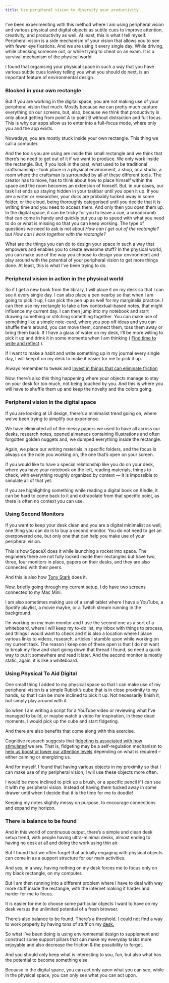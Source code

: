 ```yaml
---
title: Use peripheral vision to diversify your productivity
---
```

I’ve been experimenting with this method where I am using peripheral vision and various physical and digital objects as subtle cues to improve attention, creativity, and productivity as well. At least, this is what I tell myself. Peripheral vision is a side mechanism of your vision that allows you to see with fewer eye fixations. And we are using it every single day. While driving, while checking someone out, or while trying to cheat on an exam. It is a survival mechanism of the physical world.

I found that organising your physical space in such a way that you have various subtle cues lowkey telling you what you should do next, is an important feature of environmental design.

### Blocked in your own rectangle

But if you are working in the digital space, you are not making use of your peripheral vision that much. Mostly because we can pretty much capture everything on our screens, but, also, because we think that productivity is only about getting from point A to point B without distraction and full focus. This is why our apps allow us to enter into a full-focus mode, where only you and the app exists.

Nowadays, you are mostly stuck inside your own rectangle. This thing we call a computer.

And the tools you are using are inside this small rectangle and we think that there’s no need to get out of it if we want to produce. We only work inside the rectangle. But, if you look in the past, what used to be traditional craftsmanship - took place in a physical environment, a shop, or a studio, a room where the craftsman is surrounded by all of these different tools. The creator has to move, has to think about how to place himself within the space and the room becomes an extension of himself. But, in our cases, our task list ends up staying hidden in your taskbar until you open it up. If you are a writer or researcher, your docs are probably tucked away in some folder, or the cloud, being thoroughly categorised until you decide that it is writing time and you need to access them. And only then you open them up. In the digital space, it can be tricky for you to leave a cue, a breadcrumb that can come in handy and quickly put you up to speed with what you need to do or what is missing so that you can keep working. The type of questions we need to ask is not about *How can I get out of the rectangle?* but *How can I work together with the rectangle?*

What are the things you can do to design your space in such a way that empowers and enables you to create awesome stuff? In the physical world, you can make use of the way you choose to design your environment and play around with the potential of your peripheral vision to get more things done. At least, this is what I’ve been trying to do.

### Peripheral vision in action in the physical world


So if I get a new book from the library, I will place it on my desk so that I can see it every single day. I can also place a pen nearby so that when I am going to pick it up, I can pick the pen up as well for my marginalia practice. I can then use my rectangle to take a few contextual-based notes, that might influence my current day. I can then jump into my notebook and start drawing something or stitching something together. You can make use of something like a simple note-card, where you pop off ideas and you can shuffle them around, you can move them, connect them, toss them away or bring them back. If I have a glass of water on my desk, I’ll be more willing to pick it up and drink it in some moments when I am thinking ( [Find time to write and reflect](craftdocs://open?blockId=1C9D864F-8CDF-4CB8-A02C-EC379E9C87E9&spaceId=78991a71-3e99-e195-9b3c-47bb26f1e234) ).

If I want to make a habit and write something up in my journal every single day, I will keep it on my desk to make it easier for me to pick it up.

Always remember to tweak and  [Invest in things that can eliminate friction](craftdocs://open?blockId=4E4C39A6-11C0-43B4-919F-9E4899650F07&spaceId=78991a71-3e99-e195-9b3c-47bb26f1e234)

Now, there’s also this thing happening where your objects manage to stay on your desk for too much, not being touched by you. And this is where you will have to shuffle them up and keep the novelty and the colors going.

### Peripheral vision in the digital space


If you are looking at UI design, there’s a minimalist trend going on, where we’ve been trying to simplify our experience.

We have eliminated all of the messy papers we used to have all across our desks, research notes, opened almanacs containing illustrations and often forgotten golden nuggets and, we dumped everything inside the rectangle.

Again, we place our writing materials in specific folders, and the focus is always on the note you working on, the one that’s open on your screen.

If you would like to have a special relationship like you do on your desk, where you have your notebook on the left, reading materials, things to check, with everything roughly organized by context — it is impossible to simulate all of that yet.

If you are highlighting something while reading a digital book on Kindle, it can be hard to come back to it and extrapolate from that specific point, as there is often no context you can use.

### Using Second Monitors


If you want to keep your desk clean and you are a digital minimalist as well, one thing you can do is to buy a second monitor. You do not need to get an overpowered one, but only one that can help you make use of your peripheral vision.

This is how SpaceX does it while launching a rocket into space. The engineers there are not fully locked inside their rectangles but have two, three, four monitors in place, papers on their desks, and they are also connected with their peers.

And this is also how  [Tony Stark](https://youtu.be/TC77zYMoKJE)  does it.

Now, briefly going through my current setup, I do have two screens connected to my Mac Mini.

I am also sometimes making use of a small tablet where I have a YouTube, a Spotify playlist, a movie maybe, or a Twitch stream running in the background.

I’m working on my main monitor and I use the second one as a sort of a whiteboard, where I will keep my to-do list, my inbox with things to process, and things I would want to check and it is also a location where I place various links to videos, research, articles I stumble upon while working on my current task. The reason I keep one of these open is that I do not want to break my flow and start going down that thread I found, so need a quick way to put it somewhere and read it later. And the second monitor is mostly static, again, it is like a whiteboard.

### Using Physical To Aid Digital


One small thing I added to my physical space so that I can make use of my peripheral vision is a simple Rubick’s cube that is in close proximity to my hands, so that I can be more inclined to pick it up. Not necessarily finish it, but simply play around with it.

So when I am writing a script for a YouTube video or reviewing what I’ve managed to build, or maybe watch a video for inspiration, in these dead moments, I would pick up the cube and start fidgeting.

And there are also benefits that come along with this exercise.

Cognitive research suggests that  [fidgeting is associated with how stimulated](http://journal.frontiersin.org/article/10.3389/fpsyg.2013.00619/full)  we are. That is, fidgeting may be a self-regulation mechanism to  [help us boost or lower our attention levels](http://mentalhealth.media.mit.edu/wp-content/uploads/sites/46/2016/04/isbisterworkshoppaper.pdf)  depending on what is required – either calming or energizing us.

And for myself, I found that having various objects in my proximity so that I can make use of my peripheral vision, I will use these objects more often.

I would be more inclined to pick up a brush, or a specific pencil if I can see it with my peripheral vision. Instead of having them tucked away in some drawer until when I decide that it is the time for me to doodle!

Keeping my notes slightly messy on purpose, to encourage connections and expand my horizon.

### There is balance to be found


And in this world of continuous output, there’s a simple and clean desk setup trend, with people having ultra-minimal desks, almost ending to having no desk at all and doing the work using thin air.

But I found that we often forget that actually engaging with physical objects can come in as a support structure for our main activities.

And yes, in a way, having nothing on my desk forces me to focus only on my black rectangle, on my computer.

But I am then running into a different problem where I have to deal with way more stuff inside the rectangle, with the internet making it harder and harder for me to focus.

It is easier for me to choose some particular objects I want to have on my desk versus the unlimited potential of a fresh browser.

There’s also balance to be found. There’s a threshold. I could not find a way to work properly by having tons of stuff on my [desk.](http://desk.it/)

So what I’ve been doing is using environmental design to supplement and construct some support pillars that can make my everyday tasks more enjoyable and also decrease the friction & the possibility to forget.

And you should only keep what is interesting to you, fun, but also what has the potential to become something else.

Because in the digital space, you can act only upon what you can see, while in the physical space, you can only see what you can act upon.